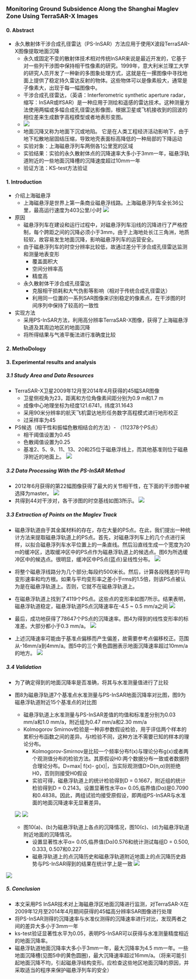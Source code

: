 ### Monitoring Ground Subsidence Along the Shanghai Maglev Zone Using TerraSAR-X Images

#### 0. Abstract
  - 永久散射体干涉合成孔径雷达（PS-InSAR）方法应用于使用X波段TerraSAR-X图像提取地面沉降
    - 永久或固定不变的散射体技术相对传统InSAR来说是最近开发的，它基于对一些列干涉图中保持相干性像素的研究。1999年，意大利米兰理工大学的研究人员开发了一种新的多图象处理方式，这就是在一摞图像中寻找地面上提供了稳定持久雷达反射的物体。这些物体可以是像素般大，通常是子像素大，出现于每一幅图像中。
    - 干涉合成孔径雷达，（英语：Interferometric synthetic aperture radar，缩写：InSAR或IfSAR）是一种应用于测绘和遥感的雷达技术。这种测量方法使用两幅或多幅合成孔径雷达影像图，根据卫星或飞机接收到的回波的相位差来生成数字高程模型或者地表形变图。
    - ![](/assets/1.jpg)
    - 地面沉降又称为地面下沉或地陷。 它是在人类工程经济活动影响下，由于地下松散地层固结压缩，导致地壳表面标高降低的一种局部的下降运动
    - 实验对象：上海磁悬浮列车两侧各1公里宽的区域
    - 实验结果：实验的永久散射体点的沉降速率大多小于3mm一年，磁悬浮轨道附近的一些地面沉降槽的沉降速度超过10mm一年
    - 验证方法：KS-test方法验证

#### 1. Introduction
  - 介绍上海磁悬浮
    - 上海磁悬浮是世界上第一条商业磁悬浮线路。上海磁悬浮列车全长36公里，最高运行速度为403公里/小时
  ![](/assets/2.jpg)
  - 原因
    - 磁悬浮列车在建设和运行过程中，对磁悬浮列车沿线的沉降进行了严格控制，每个跨距之间的沉降必须小于3mm，由于上海地处长江三角洲，地质较软，故容易发生地面沉降，影响磁悬浮列车的运营安全。
    - 由于磁悬浮列车的时空分辨率比较低，故通过差分干涉合成孔径雷达监测和测量地表变形
      - 覆盖面积大
      - 空间分辨率高
      - 精度高
    - 永久散射体干涉合成孔径雷达
      - 克服相干损耗和大气伪影等影响（相对于传统合成孔径雷达）
      - 利用同一位置的一系列SAR图像来识别稳定的像素点，在干涉图的时间序列中保持了较高的一致性
  - 实现方法
    - 采用PS-InSAR方法，利用高分辨率TerraSAR-X图像，获得了上海磁悬浮轨道及其周边地区的地面沉降
    - 将所得结果与气液平衡法进行准确度比较

#### 2. MethoDology
#### 3. Experimental results and analysis
##### 3.1 Study Area and Data Resources
- TerraSAR-X卫星2009年12月至2014年4月获得的45幅SAR图像
  - 卫星侧视角为23，距离和方位角像素间距分别为0.9 m和1.7 m
  - 成像中心地理坐标为经度121.6741，纬度31.1643
  - 采用90米分辨率的航天飞机雷达地形任务数字高程模式进行地形校正
  - 过采样率为45
- PS候选（相干性和振幅色散相结合的方法）- （112378个PS点）
  - 相干阈值设置为0.45
  - 色散阈值设置为0.25
  - 基准2、5、9、11、13、20和25位于磁悬浮线上，而其他基准则位于磁悬浮附近的地面上。
  ![](/assets/3.jpg)
    
##### 3.2 Data Processing With the PS-InSAR Method
- 2012年6月获得的第22幅图像获得了最大的关节相干性，在下面的干涉图中被选择为master。
![](/assets/2-1.jpg)
- 共得到44对干涉对，各干涉图的时空基线如图3所示。
![](/assets/3-1.jpg)


##### 3.3 Extraction of Points on the Maglev Track
  - 磁悬浮轨道由于其金属材料的存在，存在大量的PS点。在此，我们提出一种统计方法来提取磁悬浮轨道上的PS点。首先，对磁悬浮列车上的几个点进行采样，以拟合磁悬浮列车水平位置上的一条直线。然后沿直线生成一个宽度为20 m的缓冲区，选取缓冲区中的PS点作为磁悬浮轨道上的候选点。图6为所选缓冲区中的候选点。很明显，缓冲区中PS点(蓝点)呈线性分布。
  ![](/assets/6.jpg)

  - 将整个磁悬浮线路分为几个部分;每段约500米长。然后，计算各段残差的平均变形速率和均方根。如果与平均变形率之差小于rms的1.5倍，则该PS点被认为是在磁悬浮轨道上。否则，它就不在磁悬浮轨道上。
  - 在磁悬浮轨道上找到了4119个PS点。这些点的变形率如图7所示。结果表明，磁悬浮轨道稳定，磁悬浮轨道PS点沉降速率在-4.5 ~ 0.5 mm/a之间
![](/assets/7.jpg)
  - 最后，成功地获得了78647个PS点的沉降速率。图4为得到的线性变形率的标准差。大部分都小于0.3 mm/a。
  ![](/assets/4.jpg)
  - 上述沉降速率可能由于基准点偏移而产生偏差，故需要参考点偏移校正。范围从-16mm/a到4mm/a。图5中的三个黄色圆圈表示地面沉降速率超过10mm/a的地方。
  ![](/assets/5.jpg)


##### 3.4 Validation
- 为了确定得到的地面沉降率是否准确，将其与水准测量值进行了比较
- 图8为磁悬浮轨道7个基准点水准测量与PS-InSAR地面沉降率对比图，图9为磁悬浮轨道附近15个基准点的对比图
  - 磁悬浮轨道上水准测量与PS-InSAR差值的均值和标准差分别为0.03 mm/a和1.0 mm/a，附近组为0.47 mm/a和2.30 mm/a
  - Kolmogorov Smirnov检验是一种非参数假设检验，用于评估两个样本的累积分布函数之间的差异。与t检验不同，这种方法不需要已知的样本的理论分布。
    - Kolmogorov-Smirnov是比较一个频率分布f(x)与理论分布g(x)或者两个观测值分布的检验方法。其原假设H0:两个数据分布一致或者数据符合理论分布。D=max| f(x)- g(x)|，当实际观测值D>D(n,α)则拒绝H0，否则则接受H0假设
    - 实验可得，磁悬浮轨道上的统计检验得到D = 0.1667，附近组的统计检验得到D = 0.2143。设置显著性水平α= 0.05,临界值(Dα)是0.7090和0.4838。因此，两组试验均接受原假设，即两组PS-InSAR与水准面的地面沉降速率无显著差异。
    
    
  ![](/assets/8.jpg) 
  ![](/assets/9.jpg)

  - 图10(a)、(b)为磁悬浮轨道上各点的沉降情况，图10(c)、(d)为磁悬浮轨道附近地面的沉降情况。
    - 设置显著性水平α= 0.05,临界值(Dα)0.576和统计测试每组D = 0.500, 0.333, 0.507和0.227
    - 磁悬浮轨道上的点沉降历史和磁悬浮轨道附近地面上的点沉降历史趋势与PS-InSAR得到的结果在统计学上是一致
![](/assets/10.jpg)

![](/assets/5.jpg)



##### 5. Conclusion
- 本文采用PS InSAR技术对上海磁悬浮区地面沉降进行监测，对TerraSAR-X在2009年12月至2014年4月期间获得的45幅高分辨率SAR图像进行处理
- 将PS-InSAR测得的沉降速率与水准仪测得的沉降速率进行对比，发现两者之间的差异大多小于3mm一年
- ks-test验证显著性水平为0.05，表明PS-InSAR可以获得与水准测量精度相近的地面沉降率。
- 磁悬浮轨道地面沉降率大多小于3mm一年，最大沉降率为4.5 mm一年。一些地面沉降槽(见图5中的黄色圆圈)，最大沉降速率超过16mm/a。（将来可能引起地面沉降不均，引起磁悬浮结构变形。应检查这些地区地面沉降的原因，并采取适当的程序来保护磁悬浮列车的安全）

